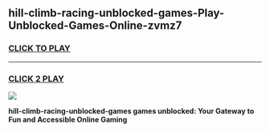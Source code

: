 
## hill-climb-racing-unblocked-games-Play-Unblocked-Games-Online-zvmz7
<h3>
<a href="https://premium76.site?title=hill-climb-racing-unblocked-games&ref=25A">CLICK TO PLAY</a></h3>
<hr>

<h3>
<a href="https://premium76.site?title=hill-climb-racing-unblocked-games&ref=25A">CLICK 2 PLAY</a>
  
</h3>

<a href="https://premium76.site?title=hill-climb-racing-unblocked-games&ref=25A"><img src="https://clearcache.store/games.png"></a>


**hill-climb-racing-unblocked-games games unblocked: Your Gateway to Fun and Accessible Online Gaming**
